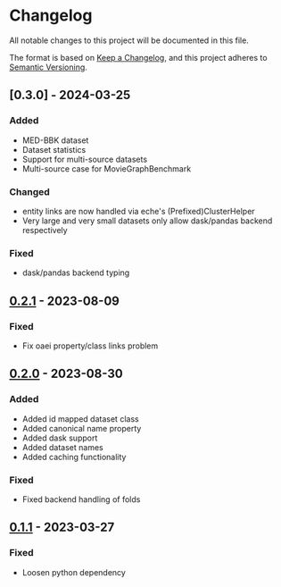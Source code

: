 # Changelog

All notable changes to this project will be documented in this file.

The format is based on [Keep a Changelog](https://keepachangelog.com/en/1.0.0/),
and this project adheres to [Semantic Versioning](https://semver.org/spec/v2.0.0.html).

## [0.3.0] - 2024-03-25

### Added

- MED-BBK dataset
- Dataset statistics
- Support for multi-source datasets
- Multi-source case for MovieGraphBenchmark

### Changed

- entity links are now handled via eche's (Prefixed)ClusterHelper
- Very large and very small datasets only allow dask/pandas backend respectively

### Fixed

- dask/pandas backend typing

## [0.2.1] - 2023-08-09

### Fixed

- Fix oaei property/class links problem

## [0.2.0] - 2023-08-30

### Added

- Added id mapped dataset class
- Added canonical name property
- Added dask support
- Added dataset names
- Added caching functionality

### Fixed

- Fixed backend handling of folds

## [0.1.1] - 2023-03-27

### Fixed

- Loosen python dependency

[0.1.1]: https://github.com/dobraczka/sylloge/releases/tag/v0.1.1
[0.2.0]: https://github.com/dobraczka/sylloge/releases/tag/v0.2.0
[0.2.1]: https://github.com/dobraczka/sylloge/releases/tag/v0.2.1
